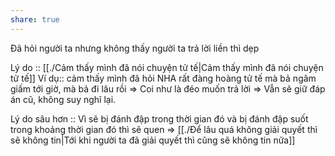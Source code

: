 ```yaml
---
share: true
---
```

Đã hỏi người ta nhưng không thấy người ta trả lời liền thì dẹp

Lý do :: [[./Cảm thấy mình đã nói chuyện tử tế|Cảm thấy mình đã nói chuyện tử tế]]
Ví dụ:: cảm thấy mình đã hỏi NHA rất đàng hoàng tử tế mà bả ngâm giấm tới giờ, mà bả đi lâu rồi => Coi như là đéo muốn trả lời => Vẫn sẽ giữ đáp án cũ, không suy nghĩ lại.

Lý do sâu hơn :: Vì sẽ bị đánh đập trong thời gian đó và bị đánh đập suốt trong khoảng thời gian đó thì sẽ quen => [[./Để lâu quá không giải quyết thì sẽ không tin|Tới khi người ta đã giải quyết thì cũng sẽ không tin nữa]]